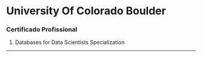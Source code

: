 # University Of Colorado Boulder



### Certificado Profissional 

1. Databases for Data Scientists Specialization


---



<!--
![Data Analytics](https://github.com/JulioSilva123/Escolaridade/blob/main/resources/google-data-analytics-certificate.2.png)
![Business Intelligence](https://github.com/JulioSilva123/Escolaridade/blob/main/resources/google-business-intelligence-certificate.png)
![Advanced Data Analytics](https://github.com/JulioSilva123/Escolaridade/blob/main/resources/google-advanced-data-analytics-certificate.png)
![Cybersecurity](https://github.com/JulioSilva123/Escolaridade/blob/main/resources/google-cybersecurity-certificate.png)
-->